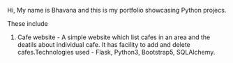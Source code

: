 Hi, My name is Bhavana and this is my portfolio showcasing Python projecs.

These include

1. Cafe website - A simple website which list cafes in an area and the deatils about individual cafe. It has facility to add and delete cafes.Technologies used - Flask, Python3, Bootstrap5, SQLAlchemy.
